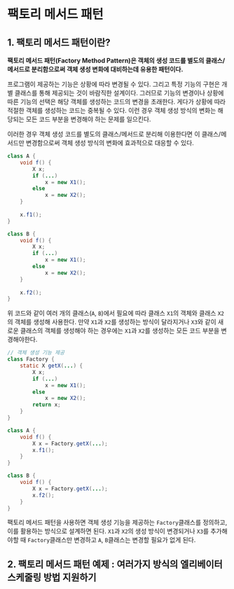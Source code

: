 # 팩토리 메서드 패턴

## 1. 팩토리 메서드 패턴이란?

**팩토리 메서드 패턴(Factory Method Pattern)은 객체의 생성 코드를 별도의 클래스/메서드로
분리함으로써 객체 생성 변화에 대비하는데 유용한 패턴이다.**

프로그램이 제공하는 기능은 상황에 따라 변경될 수 있다. 그리고 특정 기능의 구현은 개별 클래스를
통해 제공되는 것이 바람직한 설계이다. 그러므로 기능의 변경이나 상황에 따른 기능의 선택은 해당
객체를 생성하는 코드의 변경을 초래한다. 게다가 상황에 따라 적절한 객체를 생성하는 코드는 중복될
수 있다. 이런 경우 객체 생성 방식의 변화는 해당되는 모든 코드 부분을 변경해야 하는 문제를 일으킨다.

이러한 경우 객체 생성 코드를 별도의 클래스/메서드로 분리해 이용한다면 이 클래스/메서드만 변경함으로써
객체 생성 방식의 변화에 효과적으로 대응할 수 있다.

```java
class A {
    void f() {
        X x;
        if (...)
            x = new X1();
        else
            x = new X2();
    }
    
    x.f1();
}

class B {
    void f() {
        X x;
        if (...)
            x = new X1();
        else
            x = new X2();
    }
    
    x.f2();
}
```

위 코드와 같이 여러 개의 클래스(`A`, `B`)에서 필요에 따라 클래스 `X1`의 객체와 클래스 `X2`의 객체를
생성해 사용한다. 만약 `X1`과 `X2`를 생성하는 방식이 달라지거나 `X3`와 같이 새로운 클래스의 객체를 생성해야
하는 경우에는 `X1`과 `X2`를 생성하는 모든 코드 부분을 변경해야한다.

```java
// 객체 생성 기능 제공
class Factory {
    static X getX(...) {
        X x;
        if (...)
            x = new X1();
        else
            x = new X2();
        return x;
    }
}

class A {
    void f() {
        X x = Factory.getX(...);
        x.f1();
    }
}

class B {
    void f() {
        X x = Factory.getX(...);
        x.f2();        
    }
}
```

팩토리 메서드 패턴을 사용하면 객체 생성 기능을 제공하는 `Factory`클래스를 정의하고, 이를 활용하는
방식으로 설계하면 된다. `X1`과 `X2`의 생성 방식이 변경되거나 `X3`를 추가해야할 때 `Factory`클래스만
변경하고 `A`, `B`클래스는 변경할 필요가 없게 된다.

## 2. 팩토리 메서드 패턴 예제 : 여러가지 방식의 엘리베이터 스케줄링 방법 지원하기

